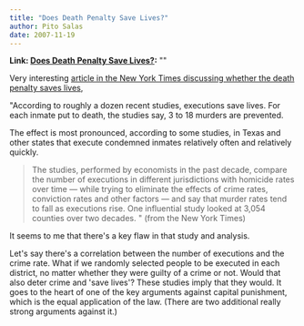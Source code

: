 ```yaml
---
title: "Does Death Penalty Save Lives?"
author: Pito Salas
date: 2007-11-19
---
```


**Link: [Does Death Penalty Save Lives?](None):** ""



Very interesting [article in the New York Times discussing whether the death
penalty saves lives](<http://www.nytimes.com/2007/11/18/us/18deter.html>),

"According to roughly a dozen recent studies, executions save lives. For each
inmate put to death, the studies say, 3 to 18 murders are prevented.

The effect is most pronounced, according to some studies, in Texas and other
states that execute condemned inmates relatively often and relatively quickly.

> The studies, performed by economists in the past decade, compare the number
> of executions in different jurisdictions with homicide rates over time —
> while trying to eliminate the effects of crime rates, conviction rates and
> other factors — and say that murder rates tend to fall as executions rise.
> One influential study looked at 3,054 counties over two decades. " (from the
> New York Times)

It seems to me that there's a key flaw in that study and analysis.

Let's say there's a correlation between the number of executions and the crime
rate. What if we randomly selected people to be executed in each district, no
matter whether they were guilty of a crime or not. Would that also deter crime
and 'save lives'? These studies imply that they would. It goes to the heart of
one of the key arguments against capital punishment, which is the equal
application of the law. (There are two additional really strong arguments
against it.)


